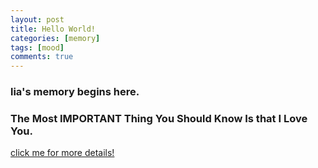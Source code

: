 ```yaml
---
layout: post
title: Hello World!
categories: [memory]
tags: [mood]
comments: true
---
```


### lia's memory begins here.

### The Most IMPORTANT Thing You Should Know Is that I Love You.

<a class="btn btn-default" href="https://www.memorywithlia.com">click me for more details!</a>

